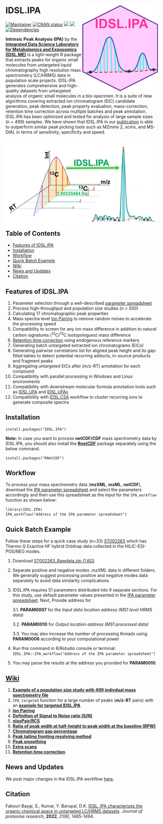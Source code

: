 # IDSL.IPA<img src='IPA_educational_files/Figures/IDSL.IPA-logo.PNG' width="250px" align="right" />

<!-- badges: start -->
[![Maintainer](https://img.shields.io/badge/maintainer-Sadjad_Fakouri_Baygi-blue)](https://github.com/sajfb)
[![CRAN status](https://www.r-pkg.org/badges/version/IDSL.IPA)](https://cran.r-project.org/package=IDSL.IPA)
![](http://cranlogs.r-pkg.org/badges/IDSL.IPA?color=orange)
![](http://cranlogs.r-pkg.org/badges/grand-total/IDSL.IPA?color=brightgreen)
[![Dependencies](https://tinyverse.netlify.com/badge/IDSL.IPA)](https://cran.r-project.org/package=IDSL.IPA)
<!-- badges: end -->

**Intrinsic Peak Analysis (IPA)** by the [**Integrated Data Science Laboratory for Metabolomics and Exposomics (IDSL.ME)**](https://www.idsl.me) is a light-weight R package that extracts peaks for organic small molecules from untargeted liquid chromatography high resolution mass spectrometry (LC/HRMS) data in population scale projects. IDSL-IPA generates comprehensive and high-quality datasets from untargeted analysis of organic small molecules in a bio-specimen. It is a suite of new algorithms covering extracted ion chromatogram (EIC) candidate generation, peak detection, peak property evaluation, mass-correction, retention time correction across multiple batches and peak annotation. IDSL.IPA has been optimized and tested for analysis of large sample sizes (n = 499) samples. We have shown that IDSL.IPA in our [publication](https://github.com/idslme/IDSL.IPA#citation) is able to outperform similar peak picking tools such as MZmine 2, *xcms*, and MS-DIAL in terms of sensitivity, specificity and speed.

## <img src='IPA_educational_files/Figures/IDSL.IPA-TOC_Art.png' align="right" />

## Table of Contents

- [Features of IDSL.IPA](https://github.com/idslme/IDSL.IPA#features-of-idslipa)
- [Installation](https://github.com/idslme/IDSL.IPA#installation)
- [Workflow](https://github.com/idslme/IDSL.IPA#workflow)
- [Quick Batch Example](https://github.com/idslme/IDSL.IPA#quick-batch-example)
- [Wiki](https://github.com/idslme/IDSL.IPA#wiki)
- [News and Updates](https://github.com/idslme/IDSL.IPA#news-and-updates)
- [Citation](https://github.com/idslme/IDSL.IPA#citation)

## Features of IDSL.IPA

1) Parameter selection through a well-described [parameter spreadsheet](https://raw.githubusercontent.com/idslme/IDSL.IPA/main/IPA_parameters.xlsx)
2) Process high-throughput and population size studies (n > 500)
3) Calculating 17 chromatographic peak properties
4) Mass spectra level [Ion Pairing](https://github.com/idslme/IDSL.IPA/wiki/Ion-Pairing) to remove random noises to accelerate the processing speed
5) Compatibility to screen for any ion mass difference in addition to natural carbon signatures (<sup>12</sup>C/<sup>13</sup>C isotopologues) mass difference
6) [Retention time correction](https://github.com/idslme/IDSL.IPA/wiki/Retention-Index) using endogenous reference markers
7) Generating batch untargeted extracted ion chromatograms (EICs)
8) Generating pairwise correlations list for aligned peak height and its gap-filled tables to detect potential recurring adducts, in-source products and fragment peaks
9) Aggregating untargeted EICs after (m/z-RT) annotation for each compound
10) Compatibility with parallel processing in Windows and Linux environments
11) Compatibility with downstream molecular formula annotation tools such as [IDSL.UFA](https://github.com/idslme/IDSL.UFA) and [IDSL.UFAx](https://github.com/idslme/IDSL.UFAx)
12) Compatibility with [IDSL.CSA](https://github.com/idslme/IDSL.CSA) workflow to cluster recurring ions to generate composite spectra

## Installation

	install.packages("IDSL.IPA")
	
**Note:** In case you want to process **netCDF/CDF** mass spectrometry data by IDSL.IPA, you should also install the [**RnetCDF**](https://CRAN.R-project.org/package=RNetCDF) package separately using the below command.

	install.packages("RNetCDF")

## Workflow

To process your mass spectrometry data (**mzXML**, **mzML**, **netCDF**), download the [IPA parameter spreadsheet](https://raw.githubusercontent.com/idslme/IDSL.IPA/main/IPA_parameters.xlsx) and select the parameters accordingly and then use this spreadsheet as the input for the `IPA_workflow` function as shown below:

	library(IDSL.IPA)
	IPA_workflow("Address of the IPA parameter spreadsheet")

## Quick Batch Example

Follow these steps for a quick case study (n=33) [ST002263](https://www.metabolomicsworkbench.org/data/DRCCMetadata.php?Mode=Study&StudyID=ST002263&DataMode=AllData&ResultType=1) which has Thermo Q Exactive HF hybrid Orbitrap data collected in the HILIC-ESI-POS/NEG modes. 

1. Download [ST002263_Rawdata.zip (1.6G)](https://www.metabolomicsworkbench.org/data/DRCCStudySummary.php?Mode=SetupRawDataDownload&StudyID=ST002263)

2. Separate positive and negative modes *.mzXML* data in different folders. We generally suggest processing positive and negative modes data separately to avoid data similarity complications.

3. IDSL.IPA requires 51 parameters distributed into 9 separate sections. For this study, use default parameter values presented in the [IPA parameter spreadsheet](https://raw.githubusercontent.com/idslme/IDSL.IPA/main/IPA_parameters.xlsx). Next, Provide address for 
	
	3.1. **PARAM0007** for the *Input data location address (MS1 level HRMS data)*
	
	3.2. **PARAM0010** for *Output location address (MS1 processed data)*
		
	3.3. You may also increase the number of processing threads using **PARAM0006** according to your computational power

4. Run this command in R/Rstudio console or terminal: `IDSL.IPA::IPA_workflow("Address of the IPA parameter spreadsheet")`

5. You may parse the results at the address you provided for **PARAM0010**.

## [**Wiki**](https://github.com/idslme/IDSL.IPA/wiki)

1. [**Example of a population size study with 499 indivdual mass spectrometry file**](https://github.com/idslme/IDSL.IPA/wiki/IDSL.IPA-for-MTBLS1684-study)
2. `IPA_targeted` function for a large number of peaks (***m/z***-**RT** pairs) with an [**example for targeted IDSL.IPA**](https://github.com/idslme/IDSL.IPA/wiki/IPA_targeted)
3. [**Ion Pairing**](https://github.com/idslme/IDSL.IPA/wiki/Ion-Pairing)
4. [**Definition of Signal to Noise ratio (S/N)**](https://github.com/idslme/IDSL.IPA/wiki/Definition-Signal-to-Noise-Ratio)
5. [**nIsoPair/RCS**](https://github.com/idslme/IDSL.IPA/wiki/nIsoPair-RCS)
6. [**Ratio of peak width at half-height to peak width at the baseline (RPW)**](https://github.com/idslme/IDSL.IPA/wiki/RPW)
7. [**Chromatogram gap percentage**](https://github.com/idslme/IDSL.IPA/wiki/Chromatogram-gaps-percentage-(missing-scans))
8. [**Peak tailing fronting resolving method**](https://github.com/idslme/IDSL.IPA/wiki/Peak-tailing-fronting-resolving)
9. [**Peak smoothing**](https://github.com/idslme/IDSL.IPA/wiki/Peak-smoothing)
10. [**Extra scans**](https://github.com/idslme/IDSL.IPA/wiki/Extra-scans)
11. [**Retention time correction**](https://github.com/idslme/IDSL.IPA/wiki/Retention-Index).

## News and Updates

We post major changes in the IDSL.IPA workflow [here](https://github.com/idslme/IDSL.IPA/blob/main/UPDATE.md).

## Citation

Fakouri Baygi, S., Kumar, Y. Barupal, D.K. [IDSL. IPA characterizes the organic chemical space in untargeted LC/HRMS datasets](https://pubs.acs.org/doi/10.1021/acs.jproteome.2c00120). *Journal of proteome research*, **2022**, *21(6)*, 1485-1494.